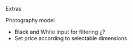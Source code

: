 Extras

Photography model

- Black and White input for filtering ¿?
- Set price according to selectable dimensions
